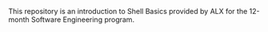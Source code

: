 This repository is an introduction to Shell Basics provided by ALX for the 12-month Software Engineering program.
